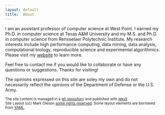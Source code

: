 ```yaml
---
layout: default
title:  About
---
```


I am an assistant professor of computer science at West Point. I earned my Ph.D. in computer 
science at Texas A&M University and my M.S. and Ph.D. in computer science 
from Rensselaer Polytechnic Institute. My research interests include high 
performance computing, data mining, data analysis, computational biology, 
reproducible science and experimental algorithmics. Please visit my [website](http://www.suzannejmatthews.com)
to learn more. 

Feel free to contact me if you would like to collaborate or have any 
questions or suggestions. Thanks for visiting!

The opinions expressed on this site are soley my own and do not necessarily 
reflect the opinions of the Department of Defense or the U.S. Army. 


<small class="meta final">
The site content is managed in a
<a href="http://github.com/suzannejmatthews/suzannejmatthews.github.io">git repository</a>
and published with <a href="http://jekyllrb.com">jekyll</a>. 
<br/>Site Layout (cc) Mark Oleson
<a href="http://creativecommons.org/licenses/by-sa/3.0/">some rights reserved</a>.
Some layout elements are borrowed from <a href="http://www.yaml.de/en/">YAML</a>.
</small>

